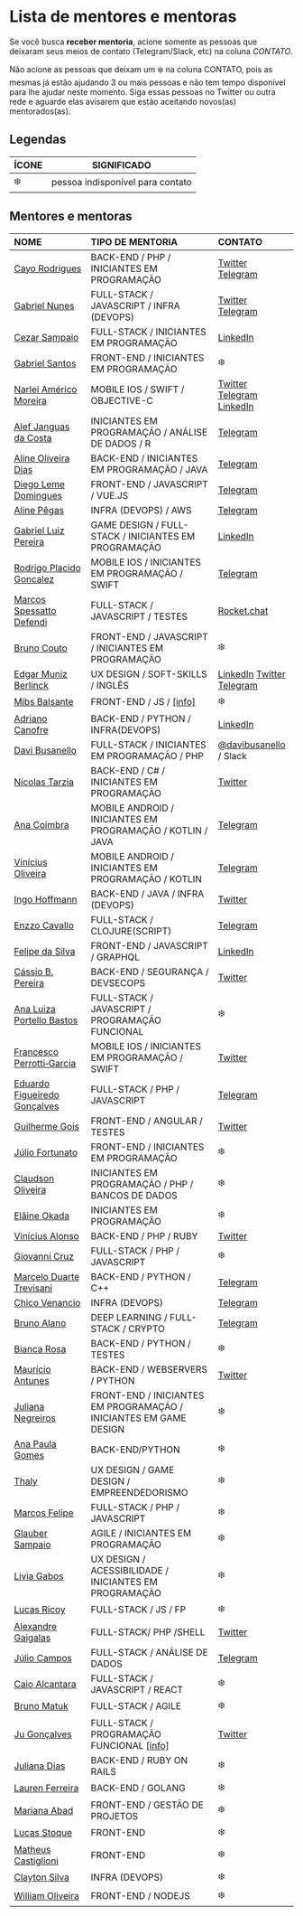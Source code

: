 # Lista de mentores e mentoras

Se você busca **receber mentoria**, acione somente as pessoas que deixaram seus meios de contato (Telegram/Slack, etc) na coluna *CONTATO*.

Não acione as pessoas que deixam um :snowflake: na coluna CONTATO, pois as mesmas já estão ajudando 3 ou mais pessoas e não tem tempo disponível para lhe ajudar neste momento. Siga essas pessoas no Twitter ou outra rede e aguarde elas avisarem que estão aceitando novos(as) mentorados(as).

## Legendas

| ÍCONE | SIGNIFICADO |
| --- | --- |
| :snowflake: | pessoa indisponível para contato |

## Mentores e mentoras

<!-- TEMPLATES DE LINKS DE CONTATO
Twitter -> [Twitter](https://twitter.com/seu_user_name)
Telegram -> [Telegram](https://telegram.me/seu_user_name)
Facebook -> [Facebook](https://www.facebook.com/seu_user_name)
LinkedIn -> [LinkedIn](http://linkedin.com/in/seu_user_name)
-->

| NOME | TIPO DE MENTORIA | CONTATO |
| :--- | :--- | :--- |
| [Cayo Rodrigues](https://www.linkedin.com/in/cayo-henrique-serra-rodrigues-a5a13337/) | BACK-END / PHP / INICIANTES EM PROGRAMAÇÃO | [Twitter](https://twitter.com/CayoHenrique08) [Telegram](https://telegram.me/cayorodrigues)|
| [Gabriel Nunes](https://multiverso.me/) | FULL-STACK / JAVASCRIPT / INFRA (DEVOPS) | [Twitter](https://twitter.com/gnuns) [Telegram](https://telegram.me/gnuns) |
| [Cezar Sampaio](https://twitter.com/cezarlz) | FULL-STACK / INICIANTES EM PROGRAMAÇÃO  | [LinkedIn](https://www.linkedin.com/in/cezarluiz/) |
| [Gabriel Santos](https://github.com/gabriel-brito/) | FRONT-END / INICIANTES EM PROGRAMAÇÃO | :snowflake: |
| [Narlei Américo Moreira](https://www.linkedin.com/in/narlei/) | MOBILE IOS / SWIFT / OBJECTIVE-C | [Twitter](https://twitter.com/narleimoreira) [Telegram](https://telegram.me/narleimoreira) [LinkedIn](http://linkedin.com/in/narlei) |
| [Alef Janguas da Costa](https://twitter.com/alefjan)| INICIANTES EM PROGRAMAÇÃO / ANÁLISE DE DADOS / R | [Telegram](https://telegram.me/alefjan) |
| [Aline Oliveira Dias](https://www.linkedin.com/in/aolidias/) | BACK-END / INICIANTES EM PROGRAMAÇÃO / JAVA | [Telegram](https://telegram.me/aolidias) |
| [Diego Leme Domingues](https://www.linkedin.com/in/diegoleme/) | FRONT-END / JAVASCRIPT / VUE.JS | [Telegram](https://telegram.me/diegoleme) |
| [Aline Pêgas](https://alinepegas.com.br) | INFRA (DEVOPS) / AWS | [Telegram](https://telegram.me/alinepegas) |
| [Gabriel Luiz Pereira](https://github.com/gabriellpweb) | GAME DESIGN / FULL-STACK / INICIANTES EM PROGRAMAÇÃO | [LinkedIn](https://www.linkedin.com/in/gabriel-pereira-29273492/) |
| [Rodrigo Placido Goncalez](https://www.linkedin.com/in/rodrigoplacido/) | MOBILE IOS / INICIANTES EM PROGRAMAÇÃO / SWIFT | [Telegram](https://telegram.me/rpgsp) |
| [Marcos Spessatto Defendi](https://www.linkedin.com/in/marcos-defendi-27141967/) | FULL-STACK / JAVASCRIPT / TESTES | [Rocket.chat](https://open.rocket.chat/direct/marcos.defendi) |
| [Bruno Couto](https://github.com/imbrn) | FRONT-END / JAVASCRIPT / INICIANTES EM PROGRAMAÇÃO | :snowflake: |
| [Edgar Muniz Berlinck](https://github.com/edgarberlinck) | UX DESIGN / SOFT-SKILLS / INGLÊS | [LinkedIn](http://linkedin.com/in/edgarberlinck) [Twitter](https://twitter.com/edgarberlinck) [Telegram](https://telegram.me/edgarberlinck) |
| [Mibs Balsante](https://github.com/mibsbalsante) | FRONT-END / JS / [[info]](https://twitter.com/futurefunkbot/status/1025382777796091905) | :snowflake: |
| [Adriano Canofre](https://github.com/adrianocanofre) | BACK-END / PYTHON / INFRA(DEVOPS) | [LinkedIn](https://www.linkedin.com/in/adrianocanofre/) |
| [Davi Busanello](https://github.com/davibusanello) | FULL-STACK / INICIANTES EM PROGRAMAÇÃO / PHP | [@davibusanello](https://telegram.me/davibusanello) / Slack |
| [Nícolas Tarzia](https://github.com/nicolastarzia) | BACK-END / C# / INICIANTES EM PROGRAMAÇÃO | [Twitter](https://twitter.com/nicolastarzia) |
| [Ana Coimbra](https://github.com/anacoimbrag) | MOBILE ANDROID / INICIANTES EM PROGRAMAÇÃO / KOTLIN / JAVA | [Telegram](https://t.me/anacoimbrag) |
| [Vinícius Oliveira](https://www.linkedin.com/in/viniciusmo/) | MOBILE ANDROID / INICIANTES EM PROGRAMAÇÃO / KOTLIN | [Telegram](https://telegram.me/vinimoises) |
| [Ingo Hoffmann](https://github.com/lasombra) | BACK-END / JAVA / INFRA (DEVOPS) | [Twitter](https://twitter.com/lasombra_br) |
| [Enzzo Cavallo](https://github.com/souenzzo) | FULL-STACK / CLOJURE(SCRIPT) | [Telegram](https://telegram.me/souenzzo) |
| [Felipe da Silva](https://github.com/felipe-developer) | FRONT-END / JAVASCRIPT / GRAPHQL | [LinkedIn](http://linkedin.com/in/felipe-da-silva-b8664562) |
| [Cássio B. Pereira](https://about.me/cassiodeveloper) | BACK-END / SEGURANÇA / DEVSECOPS | [Twitter](https://twitter.com/cassiodeveloper) |
| [Ana Luiza Portello Bastos](https://github.com/anabastos) | FULL-STACK / JAVASCRIPT / PROGRAMAÇÃO FUNCIONAL | :snowflake: |
| [Francesco Perrotti‑Garcia](https://github.com/fpg1503) | MOBILE IOS / INICIANTES EM PROGRAMAÇÃO / SWIFT | [Twitter](https://twitter.com/fpg1503) |
| [Eduardo Figueiredo Gonçalves](https://github.com/eduardofg87) | FULL-STACK / PHP / JAVASCRIPT | [Telegram](https://telegram.me/eduardofg87) |
| [Guilherme Gois](https://github.com/guilhermejcgois) | FRONT-END / ANGULAR / TESTES | [Twitter](https://twitter.com/guilhermejcgois) |
| [Júlio Fortunato](https://github.com/juliofortunato) | FRONT-END / INICIANTES EM PROGRAMAÇÃO| :snowflake: |
| [Claudson Oliveira](https://github.com/cloudson) |  INICIANTES EM PROGRAMAÇÃO / PHP / BANCOS DE DADOS | :snowflake: |
| [Elâine Okada](https://twitter.com/okadaelaine) | INICIANTES EM PROGRAMAÇÃO | :snowflake: |
| [Vinícius Alonso](https://github.com/viniciusalonso) | BACK-END / PHP / RUBY | [Twitter](https://twitter.com/alonsoemacao) |
| [Giovanni Cruz](https://github.com/giovannicruz97) | FULL-STACK / PHP / JAVASCRIPT | :snowflake: |
| [Marcelo Duarte Trevisani](https://www.linkedin.com/in/marcelodtrevisani/) | BACK-END / PYTHON / C++ | [Telegram](https://telegram.me/marcelotrevisani) |
| [Chico Venancio](https://twitter.com/chicocvenancio) | INFRA (DEVOPS)| [Telegram](https://telegram.me/chicocvenancio) |
| [Bruno Alano](https://github.com/brunoalano) | DEEP LEARNING / FULL-STACK / CRYPTO | [Telegram](https://telegram.me/brunoalano) |
| [Bianca Rosa](http://biancarosa.com.br/) | BACK-END / PYTHON / TESTES | :snowflake: |
| [Maurício Antunes](https://www.maugzoide.com/) | BACK-END / WEBSERVERS / PYTHON | [Twitter](https://twitter.com/maugzoide) |
| [Juliana Negreiros](https://twitter.com/juunegreiros) |  FRONT-END / INICIANTES EM PROGRAMAÇÃO / INICIANTES EM GAME DESIGN | :snowflake: |
| [Ana Paula Gomes](https://anapaulagomes.me) | BACK-END/PYTHON | :snowflake: |
| [Thaly](https://twitter.com/AtemZero) | UX DESIGN / GAME DESIGN / EMPREENDEDORISMO | :snowflake: |
| [Marcos Felipe](https://github.com/omarkdev) | FULL-STACK / PHP / JAVASCRIPT  | :snowflake: |
| [Glauber Sampaio](https://www.linkedin.com/in/glaubersampaio/) | AGILE / INICIANTES EM PROGRAMAÇÃO | :snowflake: |
| [Livia Gabos](http://liviagabos.com) | UX DESIGN / ACESSIBILIDADE / INICIANTES EM PROGRAMAÇÃO | :snowflake: |
| [Lucas Ricoy](https://github.com/lricoy) | FULL-STACK / JS / FP | :snowflake: |
| [Alexandre Gaigalas](https://github.com/alganet) | FULL-STACK/ PHP /SHELL | [Twitter](https://twitter.com/alganet) |
| [Júlio Campos](https://linkedin.com/in/jcserracampos) | FULL-STACK / ANÁLISE DE DADOS | [Telegram](https://telegram.me/jcserracampos) |
| [Caio Alcantara](https://sourcerer.io/clucasalcantara) | FULL-STACK / JAVASCRIPT / REACT | :snowflake: |
| [Bruno Matuk](https://github.com/matuklong) | FULL-STACK / AGILE | :snowflake: |
| [Ju Gonçalves](https://cyberglot.me) | FULL-STACK / PROGRAMAÇÃO FUNCIONAL [[info]](https://gist.github.com/cyberglot/a0a2f5b280fe9ee808e66f845e627f2d) | [Twitter](https://twitter.com/cyberglot) |
| [Juliana Dias](https://about.me/juuh42dias) | BACK-END / RUBY ON RAILS | :snowflake: |
| [Lauren Ferreira](https://larien.me) | BACK-END / GOLANG | :snowflake: |
| [Mariana Abad](https://github.com/maaryhabad) | FRONT-END / GESTÃO DE PROJETOS | :snowflake: |
| [Lucas Stoque](https://github.com/stoque) | FRONT-END | :snowflake: |
| [Matheus Castiglioni](https://github.com/mahenrique94) | FRONT-END | :snowflake: |
| [Clayton Silva](https://github.com/claytonsilva) | INFRA (DEVOPS) | :snowflake: |
| [William Oliveira](https://twitter.com/w_oliveiras) | FRONT-END / NODEJS | :snowflake: |

<!-- NÃO ADICIONE SEU NOME NO FINAL DA LISTA, NOVOS MENTORES DEVEM SER ADICIONADOS NO INÍCIO DA LISTA -->
